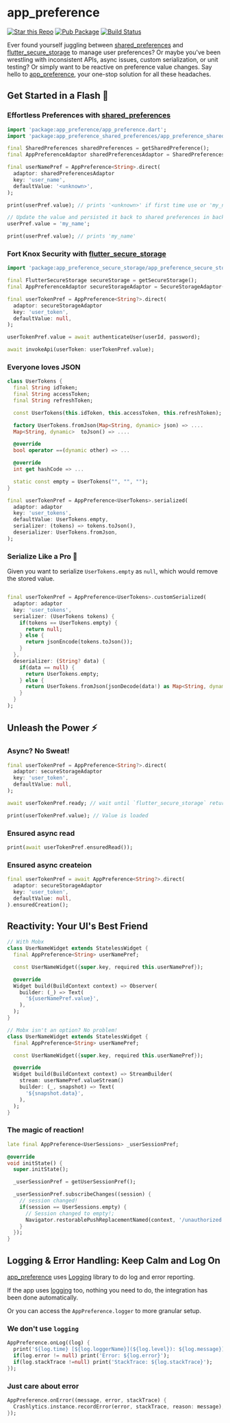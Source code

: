 # app_preference

[![Star this Repo](https://img.shields.io/github/stars/timnew/app_preference)](https://github.com/timnew/app_preference)
[![Pub Package](https://img.shields.io/pub/v/app_preference)](https://pub.dev/packages/app_preference)
[![Build Status](https://img.shields.io/github/actions/workflow/status/timnew/app_preference/test.yml)](https://github.com/timnew/app_preference/actions/workflows/test.yml)

Ever found yourself juggling between [shared_preferences] and [flutter_secure_storage] to manage user preferences? Or maybe you've been wrestling with inconsistent APIs, async issues, custom serialization, or unit testing? Or simply want to be reactive on preference value changes. Say hello to [app_preference], your one-stop solution for all these headaches.

## Get Started in a Flash 🚀

### Effortless Preferences with [shared_preferences]

```dart
import 'package:app_preference/app_preference.dart';
import 'package:app_preference_shared_preferences/app_preference_shared_preferences.dart';

final SharedPreferences sharedPreferences = getSharedPreference();
final AppPreferenceAdaptor sharedPreferencesAdaptor = SharedPreferencesAdaptor(sharedPreferences);

final userNamePref = AppPreference<String>.direct(
  adaptor: sharedPreferencesAdaptor
  key: 'user_name',
  defaultValue: '<unknown>',
);

print(userPref.value); // prints '<unknown>' if first time use or 'my_name' for returned user.

// Update the value and persisted it back to shared preferences in background.
userPref.value = 'my_name';

print(userPref.value); // prints 'my_name'
```

### Fort Knox Security with [flutter_secure_storage]

```dart
import 'package:app_preference_secure_storage/app_preference_secure_storage.dart';

final FlutterSecureStorage secureStorage = getSecureStorage();
final AppPreferenceAdaptor secureStorageAdaptor = SecureStorageAdaptor(secureStorage)

final userTokenPref = AppPreference<String?>.direct(
  adaptor: secureStorageAdaptor
  key: 'user_token',
  defaultValue: null,
);

userTokenPref.value = await authenticateUser(userId, password);

await invokeApi(userToken: userTokenPref.value);
```

### Everyone loves JSON

```dart
class UserTokens {
  final String idToken;
  final String accessToken;
  final String refreshToken;

  const UserTokens(this.idToken, this.accessToken, this.refreshToken);

  factory UserTokens.fromJson(Map<String, dynamic> json) => ....
  Map<String, dynamic>  toJson() => ....

  @override
  bool operator ==(dynamic other) => ...

  @override
  int get hashCode => ...

  static const empty = UserTokens("", "", "");
}

final userTokenPref = AppPreference<UserTokens>.serialized(
  adaptor: adaptor
  key: 'user_tokens',
  defaultValue: UserTokens.empty,
  serializer: (tokens) => tokens.toJson(),
  deserializer: UserTokens.fromJson,
);
```

### Serialize Like a Pro 🎩

Given you want to serialize `UserTokens.empty` as `null`, which would remove the stored value.

```dart

final userTokenPref = AppPreference<UserTokens>.customSerialized(
  adaptor: adaptor
  key: 'user_tokens',
  serializer: (UserTokens tokens) {
    if(tokens == UserTokens.empty) {
      return null;
    } else {
      return jsonEncode(tokens.toJson());
    }
  },
  deserializer: (String? data) {
    if(data == null) {
      return UserTokens.empty;
    } else {
      return UserTokens.fromJson(jsonDecode(data!) as Map<String, dynamic>);
    }
  }
);

```

## Unleash the Power ⚡

### Async? No Sweat!

```dart
final userTokenPref = AppPreference<String?>.direct(
  adaptor: secureStorageAdaptor
  key: 'user_token',
  defaultValue: null,
);

await userTokenPref.ready; // wait until `flutter_secure_storage` returned the value.

print(userTokenPref.value); // Value is loaded
```

### Ensured async read

```dart
print(await userTokenPref.ensuredRead());
```

### Ensured async createion

```dart
final userTokenPref = await AppPreference<String?>.direct(
  adaptor: secureStorageAdaptor
  key: 'user_token',
  defaultValue: null,
).ensuredCreation();
```

## Reactivity: Your UI's Best Friend

```dart
// With Mobx
class UserNameWidget extends StatelessWidget {
  final AppPreference<String> userNamePref;

  const UserNameWidget({super.key, required this.userNamePref});

  @override
  Widget build(BuildContext context) => Observer(
    builder: (_) => Text(
      '${userNamePref.value}',
    ),
  );
}
```

```dart
// Mobx isn't an option? No problem!
class UserNameWidget extends StatelessWidget {
  final AppPreference<String> userNamePref;

  const UserNameWidget({super.key, required this.userNamePref});

  @override
  Widget build(BuildContext context) => StreamBuilder(
    stream: userNamePref.valueStream()
    builder: (_, snapshot) => Text(
      '${snapshot.data}',
    ),
  );
}
```

### The magic of reaction!

```dart
late final AppPreference<UserSessions> _userSessionPref;

@override
void initState() {
  super.initState();

  _userSessionPref = getUserSessionPref();

  _userSessionPref.subscribeChanges((session) {
    // session changed!
    if(session == UserSessions.empty) {
      // Session changed to empty!;
      Navigator.restorablePushReplacementNamed(context, '/unauthorized',);
    }
  });
}
```

## Logging & Error Handling: Keep Calm and Log On

[app_preference] uses [Logging] library to do log and error reporting.

If the app uses [logging] too, nothing you need to do, the integration has been done automatically.

Or you can access the `AppPreference.logger` to more granular setup.

### We don't use `logging`

```dart
AppPreference.onLog((log) {
  print('${log.time} [${log.loggerName}](${log.level}): ${log.message})');
  if(log.error != null) print('Error: ${log.error}');
  if(log.stackTrace !=null) print('StackTrace: ${log.stackTrace}');
});
```

### Just care about error

```dart
AppPreference.onError((message, error, stackTrace) {
  Crashlytics.instance.recordError(error, stackTrace, reason: message);
});
```

[app_preference]: https://pub.dev/packages/app_preference
[flutter_secure_storage]: https://pub.dev/packages/futter_secure_storage
[shared_preferences]: https://pub.dev/packages/shared_preferences
[logging]: https://pub.dev/packages/logging
[null object pattern]: https://en.wikipedia.org/wiki/Null_object_pattern
[mobx]: https://pub.dev/packages/mobx
